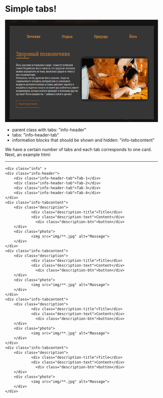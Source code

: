 # Simple tabs! #

<img src="img/tabs.gif"  width="626" height="338" />


* parent class with tabs: "info-header"
* tabs: "info-header-tab"
* information blocks that should be shown and hidden: "info-tabcontent"

We have a certain number of tabs and each tab corresponds to one card. Next, an example html:

***

    <div class="info" >
  	<div class="info-header">
  		<div class="info-header-tab">Tab-1</div>
  		<div class="info-header-tab">Tab-2</div>
  		<div class="info-header-tab">Tab-3</div>
  		<div class="info-header-tab">Tab-4</div>
  	</div>
  	<div class="info-tabcontent">
  		<div class="description">
  				<div class="description-title">Title</div>
  				<div class="description-text">Content</div>
  			      <div class="description-btn">button</div>
  		</div>
  		<div class="photo">
  				<img src="img/**.jpg" alt="Massage">
  		</div>
  	</div>
   	<div class="info-tabcontent">
  		<div class="description">
  				<div class="description-title">Title</div>
	  			<div class="description-text">Content</div>
  			      <div class="description-btn">button</div>
  		</div>
  		<div class="photo">
	  			<img src="img/**.jpg" alt="Massage">
	  	</div>
  	</div>
  	<div class="info-tabcontent">
  		<div class="description">
  				<div class="description-title">Title</div>
  				<div class="description-text">Content</div>
  			      <div class="description-btn">button</div>
  		</div>
  		<div class="photo">
  				<img src="img/**.jpg" alt="Massage">
  		</div>
  	</div>
  	<div class="info-tabcontent">
  		<div class="description">
	  			<div class="description-title">Title</div>
  				<div class="description-text">Content</div>
  			      <div class="description-btn">button</div>
  		</div>
  		<div class="photo">
  				<img src="img/**.jpg" alt="Massage">
  		</div>
  	</div>				
  </div>
